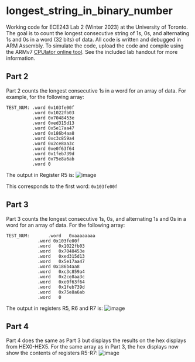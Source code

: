 # longest_string_in_binary_number
Working code for ECE243 Lab 2 (Winter 2023) at the University of Toronto. The goal is to count the longest consecutive string of 1s, 0s, and alternating 1s and 0s in a word (32 bits) of data. All code is written and debugged in ARM Assembly. To simulate the code, upload the code and compile using the ARMv7 [CPUlator online tool](https://cpulator.01xz.net/?sys=arm-de1soc "CPUlator"). See the included lab handout for more information.

## Part 2
Part 2 counts the longest consecutive 1s in a word for an array of data. For example, for the following array:
```assembly
TEST_NUM: .word 0x103fe00f
          .word	0x1022fb03
          .word	0x7048453e
          .word	0xed315d13
          .word	0x5e17aa47
          .word 0x186b4aa8
          .word	0xc3c859a4
          .word	0x2ce8aa3c
          .word	0xe0f63f64
          .word	0x1feb739d
          .word	0x75e8a6ab
          .word	0
```
The output in Register R5 is:
![image](https://user-images.githubusercontent.com/105998663/221735043-9a1c3b2e-fecb-4e36-98fa-760f95a02a9a.png)

This corresponds to the first word: ```0x103fe00f```

## Part 3
Part 3 counts the longest consecutive 1s, 0s, and alternating 1s and 0s in a word for an array of data. For the following array:
```assembly
TEST_NUM:		.word	0xaaaaaaaa
            .word 0x103fe00f
            .word	0x1022fb03
            .word	0x7048453e
            .word	0xed315d13
            .word	0x5e17aa47
            .word 0x186b4aa8
            .word	0xc3c859a4
            .word	0x2ce8aa3c
            .word	0xe0f63f64
            .word	0x1feb739d
            .word	0x75e8a6ab
            .word	0
```

The output in registers R5, R6 and R7 is:
![image](https://user-images.githubusercontent.com/105998663/221735833-eabf2816-d9fb-4706-9ed7-e0eeac66dab2.png)

## Part 4
Part 4 does the same as Part 3 but displays the results on the hex displays from HEX0-HEX5. For the same array as in Part 3, the hex displays now show the contents of registers R5-R7: 
![image](https://user-images.githubusercontent.com/105998663/221736199-a1325465-510f-4d0a-a932-14048d686a18.png)

